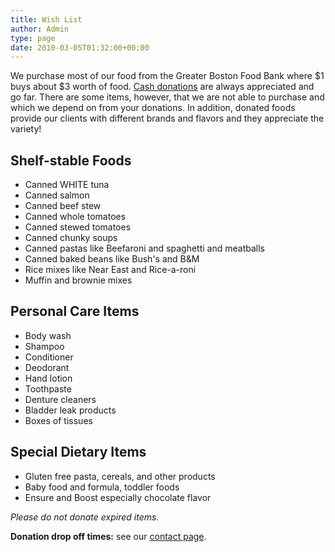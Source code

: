 ```yaml
---
title: Wish List
author: Admin
type: page
date: 2010-03-05T01:32:00+00:00
---
```

We purchase most of our food from the Greater Boston Food Bank where $1 buys about $3 worth of food.
[Cash donations][1] are always appreciated and go far.
There are some items, however, that we are not able to purchase and which we depend on from your donations.
In addition, donated foods provide our clients with different brands and flavors and they appreciate the variety!

## Shelf-stable Foods

* Canned WHITE tuna
* Canned salmon
* Canned beef stew
* Canned whole tomatoes
* Canned stewed tomatoes
* Canned chunky soups
* Canned pastas like Beefaroni and spaghetti and meatballs
* Canned baked beans like Bush's and B&M
* Rice mixes like Near East and Rice-a-roni
* Muffin and brownie mixes

## Personal Care Items

* Body wash
* Shampoo
* Conditioner
* Deodorant
* Hand lotion
* Toothpaste
* Denture cleaners
* Bladder leak products
* Boxes of tissues

## Special Dietary Items

* Gluten free pasta, cereals, and other products
* Baby food and formula, toddler foods
* Ensure and Boost especially chocolate flavor

_Please do not donate expired items._

**Donation drop off times:** see our [contact page][2].

 [1]: /donate/
 [2]: /contact/
